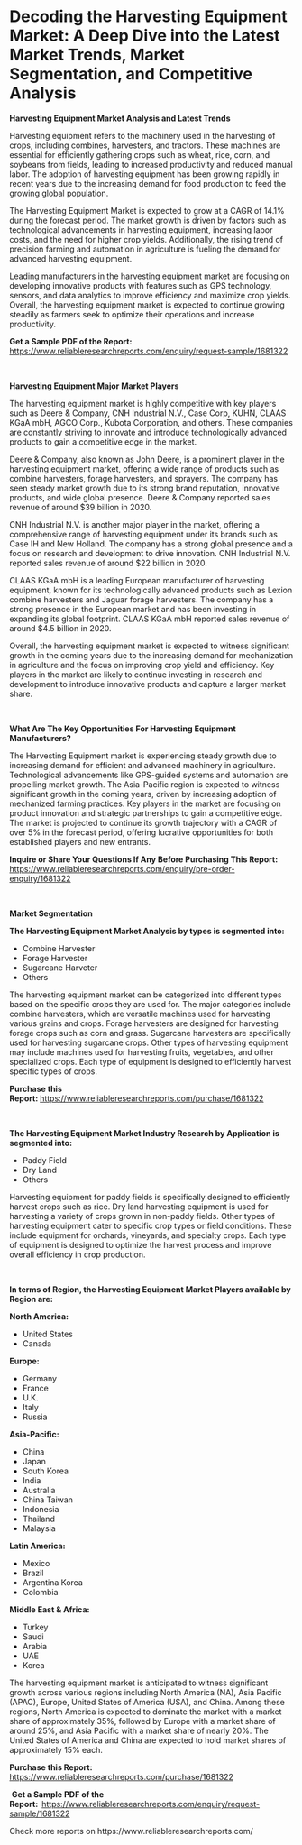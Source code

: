 <p><h1>Decoding the Harvesting Equipment Market: A Deep Dive into the Latest Market Trends, Market Segmentation, and Competitive Analysis</h1></p><p><strong>Harvesting Equipment Market Analysis and Latest Trends</strong></p>
<p><p>Harvesting equipment refers to the machinery used in the harvesting of crops, including combines, harvesters, and tractors. These machines are essential for efficiently gathering crops such as wheat, rice, corn, and soybeans from fields, leading to increased productivity and reduced manual labor. The adoption of harvesting equipment has been growing rapidly in recent years due to the increasing demand for food production to feed the growing global population.</p><p>The Harvesting Equipment Market is expected to grow at a CAGR of 14.1% during the forecast period. The market growth is driven by factors such as technological advancements in harvesting equipment, increasing labor costs, and the need for higher crop yields. Additionally, the rising trend of precision farming and automation in agriculture is fueling the demand for advanced harvesting equipment.</p><p>Leading manufacturers in the harvesting equipment market are focusing on developing innovative products with features such as GPS technology, sensors, and data analytics to improve efficiency and maximize crop yields. Overall, the harvesting equipment market is expected to continue growing steadily as farmers seek to optimize their operations and increase productivity.</p></p>
<p><strong>Get a Sample PDF of the Report:&nbsp;</strong> <a href="https://www.reliableresearchreports.com/enquiry/request-sample/1681322">https://www.reliableresearchreports.com/enquiry/request-sample/1681322</a></p>
<p>&nbsp;</p>
<p><strong>Harvesting Equipment Major Market Players</strong></p>
<p><p>The harvesting equipment market is highly competitive with key players such as Deere & Company, CNH Industrial N.V., Case Corp, KUHN, CLAAS KGaA mbH, AGCO Corp., Kubota Corporation, and others. These companies are constantly striving to innovate and introduce technologically advanced products to gain a competitive edge in the market.</p><p>Deere & Company, also known as John Deere, is a prominent player in the harvesting equipment market, offering a wide range of products such as combine harvesters, forage harvesters, and sprayers. The company has seen steady market growth due to its strong brand reputation, innovative products, and wide global presence. Deere & Company reported sales revenue of around $39 billion in 2020.</p><p>CNH Industrial N.V. is another major player in the market, offering a comprehensive range of harvesting equipment under its brands such as Case IH and New Holland. The company has a strong global presence and a focus on research and development to drive innovation. CNH Industrial N.V. reported sales revenue of around $22 billion in 2020.</p><p>CLAAS KGaA mbH is a leading European manufacturer of harvesting equipment, known for its technologically advanced products such as Lexion combine harvesters and Jaguar forage harvesters. The company has a strong presence in the European market and has been investing in expanding its global footprint. CLAAS KGaA mbH reported sales revenue of around $4.5 billion in 2020.</p><p>Overall, the harvesting equipment market is expected to witness significant growth in the coming years due to the increasing demand for mechanization in agriculture and the focus on improving crop yield and efficiency. Key players in the market are likely to continue investing in research and development to introduce innovative products and capture a larger market share.</p></p>
<p>&nbsp;</p>
<p><strong>What Are The Key Opportunities For Harvesting Equipment Manufacturers?</strong></p>
<p><p>The Harvesting Equipment market is experiencing steady growth due to increasing demand for efficient and advanced machinery in agriculture. Technological advancements like GPS-guided systems and automation are propelling market growth. The Asia-Pacific region is expected to witness significant growth in the coming years, driven by increasing adoption of mechanized farming practices. Key players in the market are focusing on product innovation and strategic partnerships to gain a competitive edge. The market is projected to continue its growth trajectory with a CAGR of over 5% in the forecast period, offering lucrative opportunities for both established players and new entrants.</p></p>
<p><strong>Inquire or Share Your Questions If Any Before Purchasing This Report:</strong> <a href="https://www.reliableresearchreports.com/enquiry/pre-order-enquiry/1681322">https://www.reliableresearchreports.com/enquiry/pre-order-enquiry/1681322</a></p>
<p>&nbsp;</p>
<p><strong>Market Segmentation</strong></p>
<p><strong>The Harvesting Equipment Market Analysis by types is segmented into:</strong></p>
<p><ul><li>Combine Harvester</li><li>Forage Harvester</li><li>Sugarcane Harveter</li><li>Others</li></ul></p>
<p><p>The harvesting equipment market can be categorized into different types based on the specific crops they are used for. The major categories include combine harvesters, which are versatile machines used for harvesting various grains and crops. Forage harvesters are designed for harvesting forage crops such as corn and grass. Sugarcane harvesters are specifically used for harvesting sugarcane crops. Other types of harvesting equipment may include machines used for harvesting fruits, vegetables, and other specialized crops. Each type of equipment is designed to efficiently harvest specific types of crops.</p></p>
<p><strong>Purchase this Report:&nbsp;</strong><a href="https://www.reliableresearchreports.com/purchase/1681322">https://www.reliableresearchreports.com/purchase/1681322</a></p>
<p>&nbsp;</p>
<p><strong>The Harvesting Equipment Market Industry Research by Application is segmented into:</strong></p>
<p><ul><li>Paddy Field</li><li>Dry Land</li><li>Others</li></ul></p>
<p><p>Harvesting equipment for paddy fields is specifically designed to efficiently harvest crops such as rice. Dry land harvesting equipment is used for harvesting a variety of crops grown in non-paddy fields. Other types of harvesting equipment cater to specific crop types or field conditions. These include equipment for orchards, vineyards, and specialty crops. Each type of equipment is designed to optimize the harvest process and improve overall efficiency in crop production.</p></p>
<p>&nbsp;</p>
<p><strong>In terms of Region, the Harvesting Equipment Market Players available by Region are:</strong></p>
<p>
    <p> <strong> North America: </strong>
        <ul>
            <li>United States</li>
            <li>Canada</li>
        </ul>
        </p> 
    <p> <strong> Europe: </strong>
        <ul>
            <li>Germany</li>
            <li>France</li>
            <li>U.K.</li>
            <li>Italy</li>
            <li>Russia</li>
        </ul>
        </p> 
    <p> <strong> Asia-Pacific: </strong>
        <ul>
            <li>China</li>
            <li>Japan</li>
            <li>South Korea</li>
            <li>India</li>
            <li>Australia</li>
            <li>China Taiwan</li>
            <li>Indonesia</li>
            <li>Thailand</li>
            <li>Malaysia</li>
        </ul>
        </p> 
    <p> <strong> Latin America: </strong>
        <ul>
            <li>Mexico</li>
            <li>Brazil</li>
            <li>Argentina Korea</li>
            <li>Colombia</li>
        </ul>
        </p> 
    <p> <strong> Middle East & Africa: </strong>
        <ul>
            <li>Turkey</li>
            <li>Saudi</li>
            <li>Arabia</li>
            <li>UAE</li>
            <li>Korea</li>
        </ul>
    </p>
    </p>
<p><p>The harvesting equipment market is anticipated to witness significant growth across various regions including North America (NA), Asia Pacific (APAC), Europe, United States of America (USA), and China. Among these regions, North America is expected to dominate the market with a market share of approximately 35%, followed by Europe with a market share of around 25%, and Asia Pacific with a market share of nearly 20%. The United States of America and China are expected to hold market shares of approximately 15% each.</p></p>
<p><strong>Purchase this Report: </strong><a href="https://www.reliableresearchreports.com/purchase/1681322">https://www.reliableresearchreports.com/purchase/1681322</a></p>
<p>&nbsp;<strong>Get a Sample PDF of the Report:&nbsp;&nbsp;</strong><a href="https://www.reliableresearchreports.com/enquiry/request-sample/1681322">https://www.reliableresearchreports.com/enquiry/request-sample/1681322</a></p>
<p><strong></strong></p>
<p>Check more reports on https://www.reliableresearchreports.com/</p>